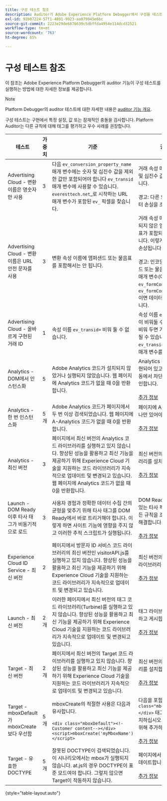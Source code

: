 ```yaml
---
title: 구성 테스트 참조
description: Auditor가 Adobe Experience Platform Debugger에서 구성을 테스트하는 방법을 알아봅니다.
exl-id: 92b07224-57f1-4891-9923-aa079945e6bc
source-git-commit: 2223e29de6876639c5dbffda4954e114dcd32521
workflow-type: tm+mt
source-wordcount: '763'
ht-degree: 65%

---
```


# 구성 테스트 참조

이 참조는 Adobe Experience Platform Debugger의 auditor 기능이 구성 테스트를 실행하는 방법에 대한 자세한 정보를 제공합니다.

>[!NOTE]
>
>Platform Debugger의 auditor 테스트에 대한 자세한 내용은 [auditor 기능 개요](./overview.md).

구성 테스트는 구현에서 특정 설정, 값 또는 잠재적인 충돌을 검사합니다. Platform Auditor는 다른 규칙에 대해 태그를 평가하고 우수 사례를 권장합니다.

| 테스트 | 가중치 | 기준 | 권장 사항 |
| --- | --- | --- | --- |
| Advertising Cloud - 변환 이름은 영숫자만 사용 | 3 | 다음 `ev_conversion_property_name` 매개 변수에는 숫자 및 십진수 값을 제외한 값만 포함되어야 합니다 `ev_transid` 매개 변수에 사용할 수 있습니다. `everesttech.net`_로 시작하는 URL 매개 변수가 포함된 `ev_` 픽셀을 찾습니다. | 거래 속성 매개 변수에는 숫자 및 십진수 값만 포함되어야 합니다.<br><br>경고: 다른 모든 값 유형은 데이터 손실을 초래할 수 있습니다. |
| Advertising Cloud - 변환 이름은 URL 안전 문자를 사용 | 3 | 변환 속성 이름에 앰퍼샌드 또는 물음표를 포함해서는 안 됩니다. | 거래 속성 매개 변수에 인코딩되지 않은 앰퍼샌드 또는 물음표가 포함되어 있지 않아야 합니다. 이렇게 하면 URL 형식이 손상됩니다.<br><br>경고: 인코딩되지 않은 앰퍼샌드 또는 물음표가 포함된 속성 매개 변수(예:  `ev_formComplete?=1` 또는  `ev_formComplete&Submit=1`)이면 데이터가 손실될 수 있습니다. |
| Advertising Cloud - 올바르게 구현된 거래 ID | 1 | 속성 이름  `ev_transid=` 비워 둘 수 없습니다. | 속성 이름  `ev_transid=` 값 없이 비워둘 수 없습니다. 값 없이 비워 두면 거래 데이터가 손실될 수 있습니다. 에 값 할당 `ev_transid=` 또는 픽셀에서 매개 변수를 제거합니다. |
| Analytics - DOM에서 인스턴스화 | 5 | Adobe Analytics 코드가 설치되지 않았거나 실행되지 않았습니다. 웹 페이지에 Analytics 코드가 없을 때 0을 반환합니다. | Analytics 태그가 페이지에 구현되어 있고 후속 스크립트 활동에서 차단되지 않았는지 확인합니다.<br><br>[추가 정보](https://experienceleague.adobe.com/docs/analytics/implementation/home.html?lang=ko-KR) |
| Analytics - 한 번 인스턴스화 | 5개 | Adobe Analytics 코드가 페이지에서 두 번 이상 검색되었습니다. 웹 페이지에 A-Analytics 코드가 없을 때 0을 반환합니다. | 페이지에 Analytics 태그가 하나만 있어야 합니다.<br><br>[추가 정보](https://experienceleague.adobe.com/docs/analytics/implementation/home.html) |
| Analytics - 최신 버전 | 3 | 페이지에서 최신 버전의 Analytics 코드 라이브러리를 실행하고 있지 않습니다. 향상된 성능을 활용하고 최신 기능을 제공하기 위해 Experience Cloud 기술을 지원하는 코드 라이브러리가 지속적으로 업데이트 및 변경되고 있습니다. 웹 페이지에 Analytics 코드가 없을 때 0을 반환합니다. | 최신 버전의 Analytics 라이브러리를 설치합니다.<br><br>[추가 정보](https://experienceleague.adobe.com/docs/analytics/implementation/appmeasurement-updates.html) |
| Launch - DOM Ready 이후 타사 태그가 비동기적으로 로드 | 3 | 사용자 경험과 정확한 데이터 수집 간의 균형을 맞추기 위해 타사 태그를 DOM Ready에서 바로 트리거해야 합니다. 이렇게 하면 사이트 기능에 영향을 주지 않고 이러한 추적 스크립트가 실행됩니다. | DOM Ready에서 시작할 수 있는 타사 픽셀을 실행하는 모든 규칙을 조정하여 이 문제를 해결합니다.<br><br>[추가 정보](https://experienceleague.adobe.com/docs/experience-platform/tags/ui/rules.html?lang=ko-KR) |
| Experience Cloud ID Service - 최신 버전 | 2 | 페이지에서 방문자 ID 서비스 코드 라이브러리의 최신 버전인 visitorAPI.js를 실행하고 있지 않습니다. 향상된 성능을 활용하고 최신 기능을 제공하기 위해 Experience Cloud 기술을 지원하는 코드 라이브러리가 지속적으로 업데이트 및 변경되고 있습니다. | 최신 버전의 방문자 ID 서비스 라이브러리를 설치합니다.<br><br>[추가 정보](https://experienceleague.adobe.com/docs/id-service/using/id-service-api/library.html) |
| Launch - 최신 버전 | 2개 | 이러한 페이지에서 최신 버전의 태그 코드 라이브러리(Turbine)를 실행하고 있지 않습니다. 향상된 성능을 활용하고 최신 기능을 제공하기 위해 Experience Cloud 기술을 지원하는 코드 라이브러리가 지속적으로 업데이트 및 변경되고 있습니다. | 태그 라이브러리를 다시 빌드하고 게시합니다.<br><br>[추가 정보](https://experienceleague.adobe.com/docs/experience-platform/tags/get-started/quick-start.html) |
| Target - 최신 버전 | 2개 | 페이지에서 최신 버전의 Target 코드 라이브러리를 실행하고 있지 않습니다. 향상된 성능을 활용하고 최신 기능을 제공하기 위해 Experience Cloud 기술을 지원하는 코드 라이브러리가 지속적으로 업데이트 및 변경되고 있습니다. | 최신 버전의 Target 라이브러리를 설치합니다.<br><br>[추가 정보](https://experienceleague.adobe.com/docs/target/using/implement-target/client-side/implement-target-for-client-side-web.html) |
| Target - mboxDefault가 mboxCreate보다 우선함 | 5개 | mboxCreate의 적절한 사용은 다음과 유사합니다.<br><br> `<div class="mboxDefault"><!-Customer content--></div><script>mboxCreate('myMboxName')</script>` | 다음을 포함해야 합니다  `<div class="mboxDefault"></div>` 태그에 다음 코드를 배치하십시오. at.js는 사용자를 위해 추가하지 않습니다.<br><br>[추가 정보](https://experienceleague.adobe.com/docs/target/using/implement-target/client-side/implement-target-for-client-side-web.html) |
| Target - 유효한 DOCTYPE | 5개 | 잘못된 DOCTYPE이 검색되었습니다. 이 시나리오에서는 mbox가 실행되지 않습니다.  at.js의 경우 DOCTYPE이 표준 모드여야 합니다. 그렇지 않으면 Target이 작동하지 않습니다. | 페이지에서 DOCTYPE을 업데이트합니다.<br><br>[추가 정보](https://experienceleague.adobe.com/docs/target/using/implement-target/client-side/at-js-implementation/faq-at-js/target-atjs-faq.html) |

{style=&quot;table-layout:auto&quot;}
